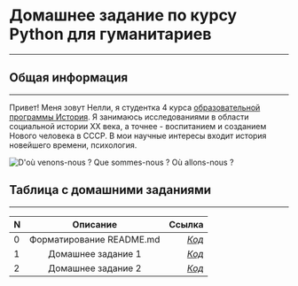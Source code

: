 # Домашнее задание по курсу Python для гуманитариев
-------------------------------------------------------

## Общая информация
-------------------------------------------------------

Привет! Меня зовут Нелли, я студентка 4 курса 
[образовательной программы История](https://www.hse.ru/ba/hist/).
Я занимаюсь исследованиями в области социальной истории XX века,
а точнее - воспитанием и созданием Нового человека в СССР.
В мои научные интересы входит история новейшего времени, психология.

![D'où venons-nous ? Que sommes-nous ? Où allons-nous ?](https://preview.ibb.co/gJvgEz/280836.jpg)

## Таблица с домашними заданиями
--------------------------------------------------------

**N** | **Описание**  | **Ссылка** 
---|:---:|---:
 0| Форматирование README.md | [*Код*](https://github.com/nellygasimova/python-dh-hw/blob/master/README.md) 
 1| Домашнее задание 1 | [*Код*](https://github.com/nellygasimova/python-dh-hw/blob/master/HW1.ipynb)
 2| Домашнее задание 2 | [*Код*](https://github.com/nellygasimova/python-dh-hw/blob/master/HW2.ipynb)